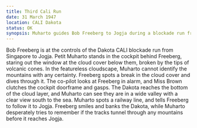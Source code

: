 ```yaml
---
title: Third Cali Run
date: 31 March 1947 
location: CALI Dakota 
status: OK
synopsis: Muharto guides Bob Freeberg to Jogja during a blockade run from Singapore. 
---
```

Bob Freeberg is at the controls of the Dakota CALI blockade run from Singapore to Jogja. Petit Muharto stands in the cockpit behind Freeberg, staring out the window at the cloud cover below them, broken by the tips of volcanic cones. In the featureless cloudscape, Muharto cannot identify the mountains with any certainty. Freeberg spots a break in the cloud cover and dives through it. The co-pilot looks at Freeberg in alarm, and Miss Brown clutches the cockpit doorframe and gasps. The Dakota reaches the bottom of the cloud layer, and Muharto can see they are in a wide valley with a clear view south to the sea. Muharto spots a railway line, and tells Freeberg to follow it to Jogja. Freeberg smiles and banks the Dakota, while Muharto desperately tries to remember if the tracks tunnel through any mountains before it reaches Jogja. 



